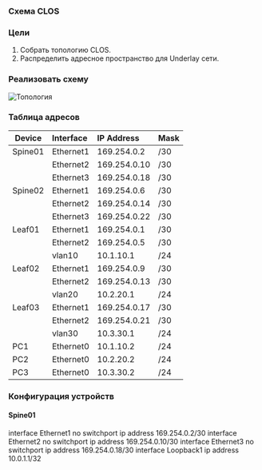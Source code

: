 ### Схема CLOS
### Цели
1. Собрать топологию CLOS.
2. Распределить адресное пространство для Underlay сети.

### Реализовать схему
![Топология](https://github.com/nsa4646/otus/blob/main/lab01/raw/images/Топология.png "Топология")

### Таблица адресов
| Device        | Interface | IP Address   | Mask |
| ------------- |:----------| :------------| :----|
| Spine01       | Ethernet1 | 169.254.0.2  | /30  |
|               | Ethernet2 | 169.254.0.10 | /30  |
|               | Ethernet3 | 169.254.0.18 | /30  |
| Spine02       | Ethernet1 | 169.254.0.6  | /30  |
|               | Ethernet2 | 169.254.0.14 | /30  |
|               | Ethernet3 | 169.254.0.22 | /30  |
| Leaf01        | Ethernet1 | 169.254.0.1  | /30  |
|               | Ethernet2 | 169.254.0.5  | /30  |
|               | vlan10    | 10.1.10.1    | /24  |
| Leaf02        | Ethernet1 | 169.254.0.9  | /30  |
|               | Ethernet2 | 169.254.0.13 | /30  |
|               | vlan20    | 10.2.20.1    | /24  |
| Leaf03        | Ethernet1 | 169.254.0.17 | /30  |
|               | Ethernet2 | 169.254.0.21 | /30  |
|               | vlan30    | 10.3.30.1    | /24  |
| PC1           | Ethernet0 | 10.1.10.2    | /24  |
| PC2           | Ethernet0 | 10.2.20.2    | /24  |
| PC3           | Ethernet0 | 10.3.30.2    | /24  |

### Конфигурация устройств
#### Spine01
interface Ethernet1
   no switchport
   ip address 169.254.0.2/30
interface Ethernet2
   no switchport
   ip address 169.254.0.10/30
interface Ethernet3
   no switchport
   ip address 169.254.0.18/30
interface Loopback1
   ip address 10.0.1.1/32